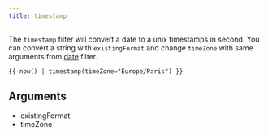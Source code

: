 ```yaml
---
title: timestamp
---
```


The `timestamp` filter will convert a date to a unix timestamps in second. You can convert a string with `existingFormat` and change `timeZone` with same arguments from [date](./date.md) filter.


```twig
{{ now() | timestamp(timeZone="Europe/Paris") }}
```

## Arguments
- existingFormat
- timeZone